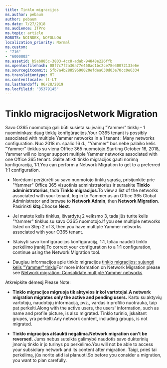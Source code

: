 ```yaml
---
title: Tinklo migracijos
ms.author: pebaum
author: pebaum
ms.date: 7/27/2018
ms.audience: ITPro
ms.topic: article
ROBOTS: NOINDEX, NOFOLLOW
localization_priority: Normal
ms.custom:
- "716"
- "6000002"
ms.assetid: b5ab885c-3803-4cc8-adab-94848e226ffb
ms.openlocfilehash: 08f7c7f2a36a77e460ad1bc2ce78e40072133e6e
ms.sourcegitcommit: 5fb7a4b28859690020efdea630d03e70cc0e6334
ms.translationtype: MT
ms.contentlocale: lt-LT
ms.lasthandoff: 06/28/2019
ms.locfileid: "35379145"
---
```

# <a name="network-migration"></a><span data-ttu-id="d63ca-102">Tinklo migracijos</span><span class="sxs-lookup"><span data-stu-id="d63ca-102">Network Migration</span></span>

<span data-ttu-id="d63ca-103">Savo O365 nuomotojo gali būti susieta su įvairių "Yammer" tinklų – 1 nuomininkas: daug tinklų konfigūracijos.</span><span class="sxs-lookup"><span data-stu-id="d63ca-103">Your O365 tenant is possibly associated with multiple Yammer networks in a 1 tenant : Many networks configuration.</span></span> <span data-ttu-id="d63ca-104">Nuo 2018 m. spalio 16 d., "Yammer" bus nebe palaiko kelis "Yammer" tinklus su viena Office 365 nuomotojo.</span><span class="sxs-lookup"><span data-stu-id="d63ca-104">Starting October 16, 2018, Yammer will no longer support multiple Yammer networks associated with one Office 365 tenant.</span></span> <span data-ttu-id="d63ca-105">Galite atlikti tinklo migracijos gauti norimą konfigūraciją, 1:1.</span><span class="sxs-lookup"><span data-stu-id="d63ca-105">You can perform a Network Migration to get to a preferred 1:1 configuration.</span></span>
  
- <span data-ttu-id="d63ca-106">Norėdami peržiūrėti su savo nuomotojo tinklų sąrašą, prisijunkite prie "Yammer" Office 365 visuotinis administratorius ir suraskite **Tinklo administratorius**, tada **Tinklo migracijos**.</span><span class="sxs-lookup"><span data-stu-id="d63ca-106">To view a list of the networks associated with your tenant, log in to Yammer as an Office 365 Global Administrator and browse to **Network Admin**, then **Network Migration**.</span></span> <span data-ttu-id="d63ca-107">Pasirinkti **kitą**.</span><span class="sxs-lookup"><span data-stu-id="d63ca-107">Choose **Next**.</span></span>

- <span data-ttu-id="d63ca-108">Jei matote kelis tinklus, išvardytų 2 veiksmo 3, tada jūs turite kelis "Yammer" tinklus su savo O365 nuomotojo.</span><span class="sxs-lookup"><span data-stu-id="d63ca-108">If you see multiple networks listed on Step 2 of 3, then you have multiple Yammer networks associated with your O365 tenant.</span></span>

- <span data-ttu-id="d63ca-109">Ištaisyti savo konfigūracijos konfigūraciją, 1:1, toliau naudoti tinklo perkėlimo įrankį.</span><span class="sxs-lookup"><span data-stu-id="d63ca-109">To correct your configuration to a 1:1 configuration, continue using the Network Migration tool.</span></span>

- <span data-ttu-id="d63ca-110">Daugiau informacijos apie tinklo migracijos [tinklo migracijos: sujungti kelis "Yammer" tinklų](https://support.office.com/article/a22c1b20-9231-4ce2-a916-392b1056d002)</span><span class="sxs-lookup"><span data-stu-id="d63ca-110">For more information on Network Migration please see [Network migration: Consolidate multiple Yammer networks](https://support.office.com/article/a22c1b20-9231-4ce2-a916-392b1056d002)</span></span>

<span data-ttu-id="d63ca-111">Atkreipkite dėmesį:</span><span class="sxs-lookup"><span data-stu-id="d63ca-111">Please Note:</span></span>
  
- <span data-ttu-id="d63ca-112">**Tinklo migracijos migruoja tik aktyvios ir kol vartotojai.**</span><span class="sxs-lookup"><span data-stu-id="d63ca-112">**A network migration migrates only the active and pending users.**</span></span> <span data-ttu-id="d63ca-113">Kartu su aktyvių vartotojų, naudotojų informaciją, pvz., vardas ir profilio nuotrauka, taip pat perkelti.</span><span class="sxs-lookup"><span data-stu-id="d63ca-113">Along with the active users, the users' information, such as name and profile picture, is also migrated.</span></span> <span data-ttu-id="d63ca-114">Tinklo turinio, įskaitant grupes, yra perkelti.</span><span class="sxs-lookup"><span data-stu-id="d63ca-114">Any network content, including groups, is not migrated.</span></span>

- <span data-ttu-id="d63ca-115">**Tinklo migracijos atšaukti negalima.**</span><span class="sxs-lookup"><span data-stu-id="d63ca-115">**Network migration can't be reversed.**</span></span> <span data-ttu-id="d63ca-116">Jums nebus suteikta galimybė naudotis savo dukterinių įmonių tinklo ir jo turinys po perkėlimo.</span><span class="sxs-lookup"><span data-stu-id="d63ca-116">You will not be able to access your subsidiary network and its content after migration.</span></span> <span data-ttu-id="d63ca-117">Taigi, prieš tai perkėlimą, jūs norite atid iai planuoti.</span><span class="sxs-lookup"><span data-stu-id="d63ca-117">So before you consider a migration, you want to plan carefully.</span></span>
